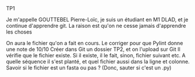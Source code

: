 TP1

Je m'appelle GOUTTEBEL Pierre-Loïc, je suis un étudiant en M1 DLAD, et je continue d'apprendre git. La raison est qu'on ne cesse jamais d'apprendre les choses

On aura le fichier qu'on a fait en cours.
Le corriger pour que Pylint donne une note de 10/10
Créer dans Git un dossier TP2, et on l'upload sur Git
Il vérifie que le fichier existe. Si il existe, il le fait, sinon, fichier suivant etc.
A quelle séquence il s'est planté, et quel fichier aussi dans la ligne et colonne.
Savoir si le fichier est un fasta ou pas ? (Donc, sauter si c'est un .py)